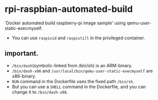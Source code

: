 # rpi-raspbian-automated-build
'Docker automated build raspberry-pi image sample' using qemu-user-static-execmyself.

- You can use `raspivid` and `raspistill` in the privileged container.

## important.
- `/bin/dash`(symbolic-linked from /bin/sh) is an ARM-binary.
- `/bin/dash-x86` and `/usr/local/bin/qemu-user-static-execmyself` are x86-binary.
- `RUN` command in the Dockerfile uses the fixed path `/bin/sh`.
- But you can use a `SHELL` command in the Dockerfile, and you can change it to `/bin/dash-x86`.
